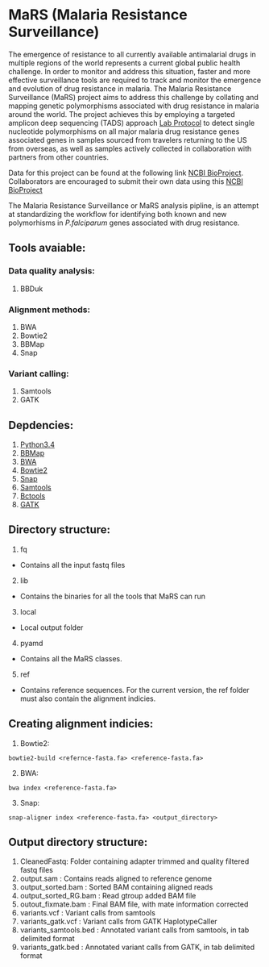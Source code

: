 # MaRS (Malaria Resistance Surveillance)


The emergence of resistance to all currently available antimalarial drugs in multiple regions of the world represents a current global public health challenge. In order to monitor and address this situation, faster and more effective surveillance tools are required to track and monitor the emergence and evolution of drug resistance in malaria. The Malaria Resistance Surveillance (MaRS) project aims to address this challenge by collating and mapping genetic polymorphisms associated with drug resistance in malaria around the world. The project achieves this by employing a targeted amplicon deep sequencing (TADS) approach [Lab Protocol](https://github.com/CDCgov/MaRS/tree/master/lab_sop) to detect single nucleotide polymorphisms on all major malaria drug resistance genes associated genes in samples sourced from travelers returning to the US from overseas, as well as samples actively collected in collaboration with partners from other countries.

Data for this project can be found at the following link [NCBI BioProject](https://www.ncbi.nlm.nih.gov/bioproject/?term=PRJNA428490). Collaborators are encouraged to submit their own data using this [NCBI BioProject](https://www.ncbi.nlm.nih.gov/bioproject/?term=PRJNA428490)

The Malaria Resistance Surveillance or MaRS analysis pipline, is an attempt at standardizing the workflow for identifying both known and new polymorhisms in *P.falciparum* genes associated with drug resistance. 


## Tools avaiable:

### Data quality analysis:
1. BBDuk

### Alignment methods:
1. BWA
2. Bowtie2
3. BBMap
4. Snap

### Variant calling:
1. Samtools
2. GATK

## Depdencies:

1. [Python3.4 ](https://www.python.org/download/releases/3.4.0/)
2. [BBMap](https://sourceforge.net/projects/bbmap/)
3. [BWA](http://bio-bwa.sourceforge.net/)
4. [Bowtie2](http://bowtie-bio.sourceforge.net/bowtie2/index.shtml)
5. [Snap](http://snap.cs.berkeley.edu/)
6. [Samtools](http://www.htslib.org/)
7. [Bctools](http://www.htslib.org/)
8. [GATK](https://software.broadinstitute.org/gatk/download/)

## Directory structure:

1. fq

  * Contains all the input fastq files

2. lib

  * Contains the binaries for all the tools that MaRS can run

3. local

  * Local output folder

4. pyamd

  * Contains all the MaRS classes.

5. ref

  * Contains reference sequences. For the current version, the ref folder must also contain the alignment indicies.

## Creating alignment indicies:

1. Bowtie2:
  ```{sh}
bowtie2-build <refernce-fasta.fa> <reference-fasta.fa>
  ```

2. BWA:
  ```{sh}
bwa index <reference-fasta.fa>
  ```

3. Snap:
  ```{sh}
snap-aligner index <reference-fasta.fa> <output_directory>
  ```

## Output directory structure:
1. CleanedFastq: Folder containing adapter trimmed and quality filtered fastq files
2. output.sam : Contains reads aligned to reference genome
3. output_sorted.bam : Sorted BAM containing aligned reads
4. output_sorted_RG.bam : Read gtroup added BAM file
5. outout_fixmate.bam : Final BAM file, with mate information corrected
6. variants.vcf : Variant calls from samtools
7. variants_gatk.vcf : Variant calls from GATK HaplotypeCaller
8. variants_samtools.bed : Annotated variant calls from samtools, in tab delimited format
9. variants_gatk.bed : Annotated variant calls from GATK, in tab delimited format




